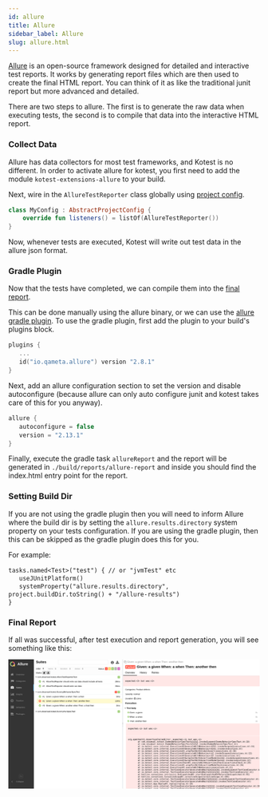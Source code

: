 ```yaml
---
id: allure
title: Allure
sidebar_label: Allure
slug: allure.html
---
```



[Allure](http://allure.qatools.ru) is an open-source framework designed for detailed and interactive test reports.
It works by generating report files which are then used to create the final HTML report.
You can think of it as like the traditional junit report but more advanced and detailed.

There are two steps to allure. The first is to generate the raw data when executing tests, the second is to
compile that data into the interactive HTML report.




### Collect Data

Allure has data collectors for most test frameworks, and Kotest is no different. In order
to activate allure for kotest, you first need to add the module `kotest-extensions-allure` to your build.

Next, wire in the `AllureTestReporter` class globally using [project config](../project_config.md).

```kotlin
class MyConfig : AbstractProjectConfig {
    override fun listeners() = listOf(AllureTestReporter())
}
```

Now, whenever tests are executed, Kotest will write out test data in the allure json format.





### Gradle Plugin

Now that the tests have completed, we can compile them into the [final report](https://docs.qameta.io/allure/#_report_generation).

This can be done manually using the allure binary, or we can use the [allure gradle plugin](https://github.com/allure-framework/allure-gradle).
To use the gradle plugin, first add the plugin to your build's plugins block.

```kotlin
plugins {
   ...
   id("io.qameta.allure") version "2.8.1"
}
```

Next, add an allure configuration section to set the version and disable autoconfigure (because allure can only auto configure junit and kotest takes care of this for you anyway).

```kotlin
allure {
   autoconfigure = false
   version = "2.13.1"
}
```

Finally, execute the gradle task `allureReport` and the report will be generated in `./build/reports/allure-report` and inside  you should find the index.html entry point for the report.



### Setting Build Dir


If you are not using the gradle plugin then you will need to inform Allure where the build dir is by setting the `allure.results.directory` system property on your tests configuration. If you are using the gradle plugin, then this can be skipped as the gradle plugin does this for you.



For example:
```
tasks.named<Test>("test") { // or "jvmTest" etc
   useJUnitPlatform()
   systemProperty("allure.results.directory", project.buildDir.toString() + "/allure-results")
}
```



### Final Report

If all was successful, after test execution and report generation, you will see something like this:


![allure screenshot](../../images/allure.png)
